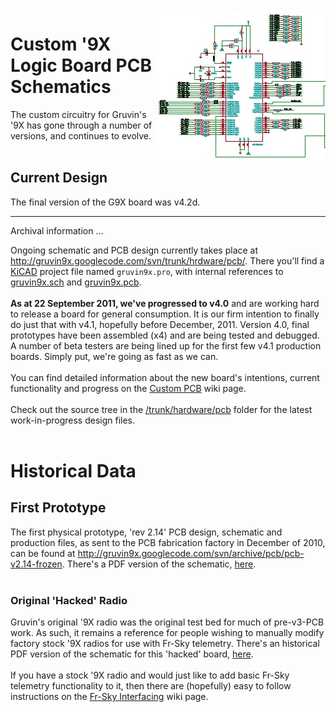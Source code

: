 <img src='PCB.attach/schematic_thm.jpg' align='right'>

<h1>Custom '9X Logic Board PCB Schematics</h1>

The custom circuitry for Gruvin's '9X has gone through a number of versions, and continues to evolve.<br>
<br>
<h2>Current Design</h2>
The final version of the G9X board was v4.2d.

- - - -

Archival information ...

Ongoing schematic and PCB design currently takes place at <a href='http://gruvin9x.googlecode.com/svn/trunk/hardware/pcb/'>http://gruvin9x.googlecode.com/svn/trunk/hrdware/pcb/</a>. There you'll find a <a href='http://kicad.sourceforge.net/wiki/Main_Page'>KiCAD</a> project file named <code>gruvin9x.pro</code>, with internal references to <a href='http://gruvin9x.googlecode.com/svn/trunk/pcbv4/gruvin9x.sch'>gruvin9x.sch</a> and <a href='http://gruvin9x.googlecode.com/svn/trunk/hardware/pcb/gruvin9x.pcb'>gruvin9x.pcb</a>.<br>
<br>
<b>As at 22 September 2011, we've progressed to v4.0</b> and are working hard to release a board for general consumption. It is our firm intention to finally do just that with v4.1, hopefully before December, 2011. Version 4.0, final prototypes have been assembled (x4) and are being tested and debugged. A number of beta testers are being lined up for the first few v4.1 production boards. Simply put, we're going as fast as we can.<br>
<br>
You can find detailed information about the new board's intentions, current functionality and progress on the <a href='PCB.md'>Custom PCB</a> wiki page.<br>
<br>
Check out the source tree in the <a href='http://code.google.com/p/gruvin9x/source/browse/#svn%2Ftrunk%2Fhardware%2Fpcb'>/trunk/hardware/pcb</a> folder for the latest work-in-progress design files.<br>
<br>
<h1>Historical Data</h1>

<h2>First Prototype</h2>
The first physical prototype, 'rev 2.14' PCB design, schematic and production files, as sent to the PCB fabrication factory in December of 2010, can be found at <a href='http://gruvin9x.googlecode.com/svn/archive/pcb/pcb-v2.14-frozen'>http://gruvin9x.googlecode.com/svn/archive/pcb/pcb-v2.14-frozen</a>. There's a PDF version of the schematic, <a href='http://gruvin9x.googlecode.com/svn/trunk/pcb/rev2.14-frozen/gruvin9x.pdf'>here</a>.<br>
<br>
<h3>Original 'Hacked' Radio</h3>
Gruvin's original '9X radio was the original test bed for much of pre-v3-PCB work. As such, it remains a reference for people wishing to manually modify factory stock '9X radios for use with Fr-Sky telemetry. There's an historical PDF version of the schematic for this 'hacked' board, <a href='http://gruvin9x.googlecode.com/svn-history/r800/trunk/pcb/hacked/gruvin9x-hacked.pdf'>here</a>.<br>
<br>
If you have a stock '9X radio and would just like to add basic Fr-Sky telemetry functionality to it, then there are (hopefully) easy to follow instructions on the <a href='FrskyInterfacing.md'>Fr-Sky Interfacing</a> wiki page.
